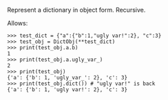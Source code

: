 Represent a dictionary in object form.  Recursive.

Allows:

    >>> test_dict = {"a":{"b":1,"ugly var!":2}, "c":3}
    >>> test_obj = DictObj(**test_dict)
    >>> print(test_obj.a.b)
    1
    >>> print(test_obj.a.ugly_var_)
    2
    >>> print(test_obj)
    {'a': {'b': 1, 'ugly_var_': 2}, 'c': 3}
    >>> print(test_obj.dict()) # "ugly var!" is back
    {'a': {'b': 1, 'ugly var!': 2}, 'c': 3}

